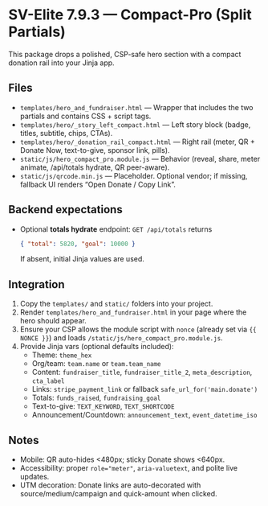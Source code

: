# SV-Elite 7.9.3 — Compact-Pro (Split Partials)

This package drops a polished, CSP-safe hero section with a compact donation rail into your Jinja app.

## Files

- `templates/hero_and_fundraiser.html` — Wrapper that includes the two partials and contains CSS + script tags.
- `templates/hero/_story_left_compact.html` — Left story block (badge, titles, subtitle, chips, CTAs).
- `templates/hero/_donation_rail_compact.html` — Right rail (meter, QR + Donate Now, text-to-give, sponsor link, pills).
- `static/js/hero_compact_pro.module.js` — Behavior (reveal, share, meter animate, /api/totals hydrate, QR peer-aware).
- `static/js/qrcode.min.js` — Placeholder. Optional vendor; if missing, fallback UI renders “Open Donate / Copy Link”.

## Backend expectations

- Optional **totals hydrate** endpoint: `GET /api/totals` returns
  ```json
  { "total": 5820, "goal": 10000 }
  ```
  If absent, initial Jinja values are used.

## Integration

1. Copy the `templates/` and `static/` folders into your project.
2. Render `templates/hero_and_fundraiser.html` in your page where the hero should appear.
3. Ensure your CSP allows the module script with `nonce` (already set via `{{ NONCE }}`) and loads `/static/js/hero_compact_pro.module.js`.
4. Provide Jinja vars (optional defaults included):
   - Theme: `theme_hex`
   - Org/team: `team.name` or `team.team_name`
   - Content: `fundraiser_title`, `fundraiser_title_2`, `meta_description`, `cta_label`
   - Links: `stripe_payment_link` or fallback `safe_url_for('main.donate')`
   - Totals: `funds_raised`, `fundraising_goal`
   - Text-to-give: `TEXT_KEYWORD`, `TEXT_SHORTCODE`
   - Announcement/Countdown: `announcement_text`, `event_datetime_iso`

## Notes

- Mobile: QR auto-hides <480px; sticky Donate shows <640px.
- Accessibility: proper `role="meter"`, `aria-valuetext`, and polite live updates.
- UTM decoration: Donate links are auto-decorated with source/medium/campaign and quick-amount when clicked.
